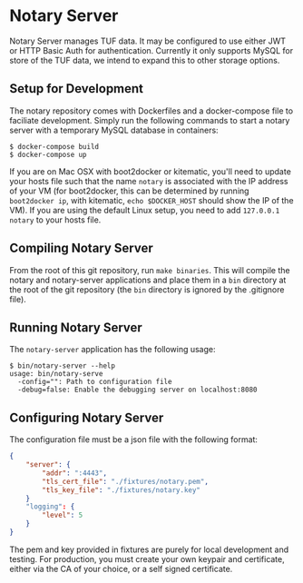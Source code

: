 # Notary Server

Notary Server manages TUF data. It may be configured to use either JWT
or HTTP Basic Auth for authentication. Currently it only supports MySQL
for store of the TUF data, we intend to expand this to other storage
options.

## Setup for Development

The notary repository comes with Dockerfiles and a docker-compose file
to faciliate development. Simply run the following commands to start
a notary server with a temporary MySQL database in containers:

```
$ docker-compose build
$ docker-compose up
```

If you are on Mac OSX with boot2docker or kitematic, you'll need to
update your hosts file such that the name `notary` is associated with
the IP address of your VM (for boot2docker, this can be determined
by running `boot2docker ip`, with kitematic, `echo $DOCKER_HOST` should
show the IP of the VM). If you are using the default Linux setup,
you need to add `127.0.0.1 notary` to your hosts file.

## Compiling Notary Server

From the root of this git repository, run `make binaries`. This will
compile the notary and notary-server applications and place them in
a `bin` directory at the root of the git repository (the `bin` directory
is ignored by the .gitignore file).

## Running Notary Server

The `notary-server` application has the following usage:

```
$ bin/notary-server --help
usage: bin/notary-serve
  -config="": Path to configuration file
  -debug=false: Enable the debugging server on localhost:8080
```

## Configuring Notary Server

The configuration file must be a json file with the following format:

```json
{
    "server": {
        "addr": ":4443",
        "tls_cert_file": "./fixtures/notary.pem",
        "tls_key_file": "./fixtures/notary.key"
    }
    "logging": {
        "level": 5
    }
}
```

The pem and key provided in fixtures are purely for local development and
testing. For production, you must create your own keypair and certificate,
either via the CA of your choice, or a self signed certificate.
